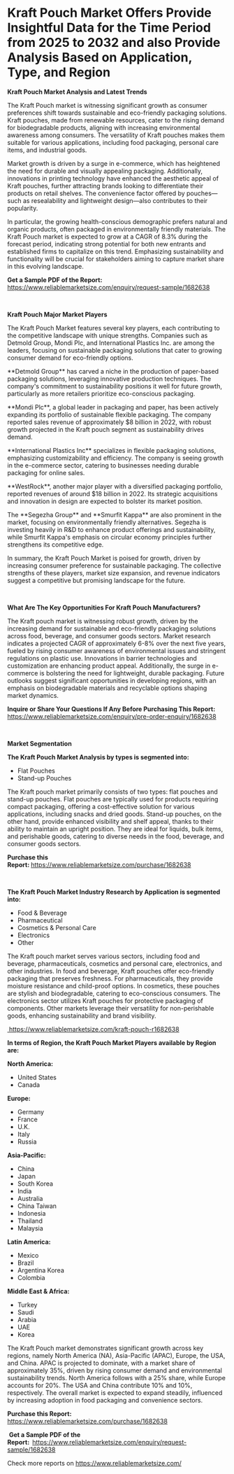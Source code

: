 <p><h1>Kraft Pouch Market Offers Provide Insightful Data for the Time Period from 2025 to 2032 and also Provide Analysis Based on Application, Type, and Region</h1></p><p><strong>Kraft Pouch Market Analysis and Latest Trends</strong></p>
<p><p>The Kraft Pouch market is witnessing significant growth as consumer preferences shift towards sustainable and eco-friendly packaging solutions. Kraft pouches, made from renewable resources, cater to the rising demand for biodegradable products, aligning with increasing environmental awareness among consumers. The versatility of Kraft pouches makes them suitable for various applications, including food packaging, personal care items, and industrial goods.</p><p>Market growth is driven by a surge in e-commerce, which has heightened the need for durable and visually appealing packaging. Additionally, innovations in printing technology have enhanced the aesthetic appeal of Kraft pouches, further attracting brands looking to differentiate their products on retail shelves. The convenience factor offered by pouches—such as resealability and lightweight design—also contributes to their popularity.</p><p>In particular, the growing health-conscious demographic prefers natural and organic products, often packaged in environmentally friendly materials. The Kraft Pouch market is expected to grow at a CAGR of 8.3% during the forecast period, indicating strong potential for both new entrants and established firms to capitalize on this trend. Emphasizing sustainability and functionality will be crucial for stakeholders aiming to capture market share in this evolving landscape.</p></p>
<p><strong>Get a Sample PDF of the Report:&nbsp;</strong> <a href="https://www.reliablemarketsize.com/enquiry/request-sample/1682638?utm_campaign=2210&utm_medium=2&utm_source=Github&utm_content=ia&utm_term=30012025&utm_id=kraft-pouch">https://www.reliablemarketsize.com/enquiry/request-sample/1682638</a></p>
<p>&nbsp;</p>
<p><strong>Kraft Pouch Major Market Players</strong></p>
<p><p>The Kraft Pouch Market features several key players, each contributing to the competitive landscape with unique strengths. Companies such as Detmold Group, Mondi Plc, and International Plastics Inc. are among the leaders, focusing on sustainable packaging solutions that cater to growing consumer demand for eco-friendly options.</p><p>**Detmold Group** has carved a niche in the production of paper-based packaging solutions, leveraging innovative production techniques. The company's commitment to sustainability positions it well for future growth, particularly as more retailers prioritize eco-conscious packaging.</p><p>**Mondi Plc**, a global leader in packaging and paper, has been actively expanding its portfolio of sustainable flexible packaging. The company reported sales revenue of approximately $8 billion in 2022, with robust growth projected in the Kraft pouch segment as sustainability drives demand.</p><p>**International Plastics Inc** specializes in flexible packaging solutions, emphasizing customizability and efficiency. The company is seeing growth in the e-commerce sector, catering to businesses needing durable packaging for online sales.</p><p>**WestRock**, another major player with a diversified packaging portfolio, reported revenues of around $18 billion in 2022. Its strategic acquisitions and innovation in design are expected to bolster its market position.</p><p>The **Segezha Group** and **Smurfit Kappa** are also prominent in the market, focusing on environmentally friendly alternatives. Segezha is investing heavily in R&D to enhance product offerings and sustainability, while Smurfit Kappa's emphasis on circular economy principles further strengthens its competitive edge.</p><p>In summary, the Kraft Pouch Market is poised for growth, driven by increasing consumer preference for sustainable packaging. The collective strengths of these players, market size expansion, and revenue indicators suggest a competitive but promising landscape for the future.</p></p>
<p>&nbsp;</p>
<p><strong>What Are The Key Opportunities For Kraft Pouch Manufacturers?</strong></p>
<p><p>The Kraft pouch market is witnessing robust growth, driven by the increasing demand for sustainable and eco-friendly packaging solutions across food, beverage, and consumer goods sectors. Market research indicates a projected CAGR of approximately 6-8% over the next five years, fueled by rising consumer awareness of environmental issues and stringent regulations on plastic use. Innovations in barrier technologies and customization are enhancing product appeal. Additionally, the surge in e-commerce is bolstering the need for lightweight, durable packaging. Future outlooks suggest significant opportunities in developing regions, with an emphasis on biodegradable materials and recyclable options shaping market dynamics.</p></p>
<p><strong>Inquire or Share Your Questions If Any Before Purchasing This Report:</strong> <a href="https://www.reliablemarketsize.com/enquiry/pre-order-enquiry/1682638?utm_campaign=2210&utm_medium=2&utm_source=Github&utm_content=ia&utm_term=30012025&utm_id=kraft-pouch">https://www.reliablemarketsize.com/enquiry/pre-order-enquiry/1682638</a></p>
<p>&nbsp;</p>
<p><strong>Market Segmentation</strong></p>
<p><strong>The Kraft Pouch Market Analysis by types is segmented into:</strong></p>
<p><ul><li>Flat Pouches</li><li>Stand-up Pouches</li></ul></p>
<p><p>The Kraft pouch market primarily consists of two types: flat pouches and stand-up pouches. Flat pouches are typically used for products requiring compact packaging, offering a cost-effective solution for various applications, including snacks and dried goods. Stand-up pouches, on the other hand, provide enhanced visibility and shelf appeal, thanks to their ability to maintain an upright position. They are ideal for liquids, bulk items, and perishable goods, catering to diverse needs in the food, beverage, and consumer goods sectors.</p></p>
<p><strong>Purchase this Report:&nbsp;</strong><a href="https://www.reliablemarketsize.com/purchase/1682638?utm_campaign=2210&utm_medium=2&utm_source=Github&utm_content=ia&utm_term=30012025&utm_id=kraft-pouch">https://www.reliablemarketsize.com/purchase/1682638</a></p>
<p>&nbsp;</p>
<p><strong>The Kraft Pouch Market Industry Research by Application is segmented into:</strong></p>
<p><ul><li>Food & Beverage</li><li>Pharmaceutical</li><li>Cosmetics & Personal Care</li><li>Electronics</li><li>Other</li></ul></p>
<p><p>The Kraft pouch market serves various sectors, including food and beverage, pharmaceuticals, cosmetics and personal care, electronics, and other industries. In food and beverage, Kraft pouches offer eco-friendly packaging that preserves freshness. For pharmaceuticals, they provide moisture resistance and child-proof options. In cosmetics, these pouches are stylish and biodegradable, catering to eco-conscious consumers. The electronics sector utilizes Kraft pouches for protective packaging of components. Other markets leverage their versatility for non-perishable goods, enhancing sustainability and brand visibility.</p></p>
<p><a href="https://www.reliablemarketsize.com/kraft-pouch-r1682638?utm_campaign=2210&utm_medium=2&utm_source=Github&utm_content=ia&utm_term=30012025&utm_id=kraft-pouch">&nbsp;https://www.reliablemarketsize.com/kraft-pouch-r1682638</a></p>
<p><strong>In terms of Region, the Kraft Pouch Market Players available by Region are:</strong></p>
<p>
    <p> <strong> North America: </strong>
        <ul>
            <li>United States</li>
            <li>Canada</li>
        </ul>
        </p> 
    <p> <strong> Europe: </strong>
        <ul>
            <li>Germany</li>
            <li>France</li>
            <li>U.K.</li>
            <li>Italy</li>
            <li>Russia</li>
        </ul>
        </p> 
    <p> <strong> Asia-Pacific: </strong>
        <ul>
            <li>China</li>
            <li>Japan</li>
            <li>South Korea</li>
            <li>India</li>
            <li>Australia</li>
            <li>China Taiwan</li>
            <li>Indonesia</li>
            <li>Thailand</li>
            <li>Malaysia</li>
        </ul>
        </p> 
    <p> <strong> Latin America: </strong>
        <ul>
            <li>Mexico</li>
            <li>Brazil</li>
            <li>Argentina Korea</li>
            <li>Colombia</li>
        </ul>
        </p> 
    <p> <strong> Middle East & Africa: </strong>
        <ul>
            <li>Turkey</li>
            <li>Saudi</li>
            <li>Arabia</li>
            <li>UAE</li>
            <li>Korea</li>
        </ul>
    </p>
    </p>
<p><p>The Kraft Pouch market demonstrates significant growth across key regions, namely North America (NA), Asia-Pacific (APAC), Europe, the USA, and China. APAC is projected to dominate, with a market share of approximately 35%, driven by rising consumer demand and environmental sustainability trends. North America follows with a 25% share, while Europe accounts for 20%. The USA and China contribute 10% and 10%, respectively. The overall market is expected to expand steadily, influenced by increasing adoption in food packaging and convenience sectors.</p></p>
<p><strong>Purchase this Report: </strong><a href="https://www.reliablemarketsize.com/purchase/1682638?utm_campaign=2210&utm_medium=2&utm_source=Github&utm_content=ia&utm_term=30012025&utm_id=kraft-pouch">https://www.reliablemarketsize.com/purchase/1682638</a></p>
<p>&nbsp;<strong>Get a Sample PDF of the Report:&nbsp;&nbsp;</strong><a href="https://www.reliablemarketsize.com/enquiry/request-sample/1682638?utm_campaign=2210&utm_medium=2&utm_source=Github&utm_content=ia&utm_term=30012025&utm_id=kraft-pouch">https://www.reliablemarketsize.com/enquiry/request-sample/1682638</a></p>
<p><strong></strong></p>
<p>Check more reports on <a href="https://www.reliablemarketsize.com/?utm_campaign=2210&utm_medium=2&utm_source=Github&utm_content=ia&utm_term=30012025&utm_id=kraft-pouch">https://www.reliablemarketsize.com/</a></p>